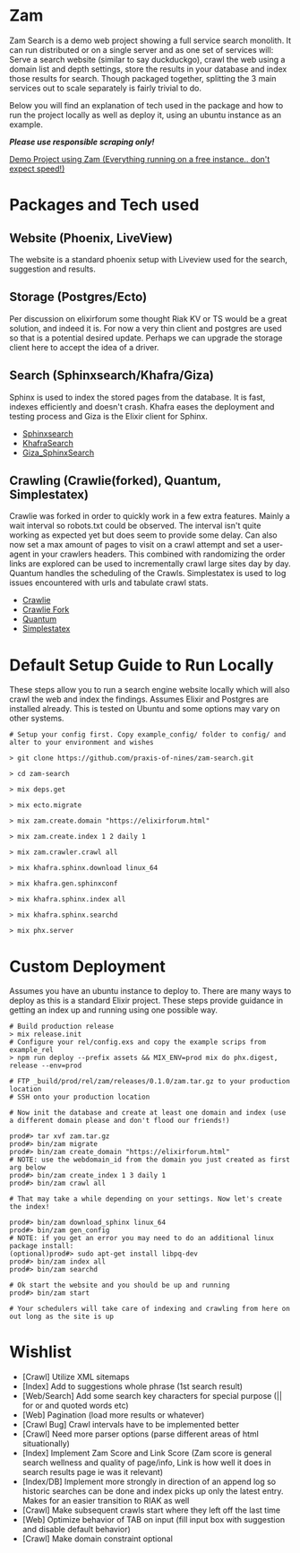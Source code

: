 # Zam

Zam Search is a demo web project showing a full service search monolith. It can run distributed or on a single server and as one set of services will: Serve a search website (similar to say duckduckgo), crawl the web using a domain list and depth settings, store the results in your database and index those results for search. Though packaged together, splitting the 3 main services out to scale separately is fairly trivial to do.

Below you will find an explanation of tech used in the package and how to run the project locally as well as deploy it, using an ubuntu instance as an example.

***Please use responsible scraping only!***

[Demo Project using Zam (Everything running on a free instance.. don't expect speed!)](https://yamzam.info)


# Packages and Tech used

## Website (Phoenix, LiveView)

The website is a standard phoenix setup with Liveview used for the search, suggestion and results.


## Storage (Postgres/Ecto)

Per discussion on elixirforum some thought Riak KV or TS would be a great solution, and indeed it is.  For now a very thin client and postgres are used so that is a potential desired update. Perhaps we can upgrade the storage client here to accept the idea
of a driver.


## Search (Sphinxsearch/Khafra/Giza)

Sphinx is used to index the stored pages from the database. It is fast, indexes efficiently and doesn't crash. Khafra eases the deployment and testing process and Giza is the Elixir client for Sphinx.

* [Sphinxsearch](https://sphinxsearch.com/)
* [KhafraSearch](https://hex.pm/packages/khafra_search)
* [Giza_SphinxSearch](https://hex.pm/packages/giza_sphinxsearch)


## Crawling (Crawlie(forked), Quantum, Simplestatex)

Crawlie was forked in order to quickly work in a few extra features. Mainly a wait interval so robots.txt could be observed. The
interval isn't quite working as expected yet but does seem to provide some delay. Can also now set a max amount of pages to visit on a crawl attempt and set a user-agent in your crawlers headers. This combined with randomizing the order links are explored can be used to incrementally crawl large sites day by day. Quantum handles the scheduling of the Crawls. Simplestatex is used to log issues encountered with urls and tabulate crawl stats.

* [Crawlie](https://github.com/nietaki/crawlie)
* [Crawlie Fork](https://github.com/praxis-of-nines/crawlie)
* [Quantum](https://hex.pm/packages/quantum)
* [Simplestatex](https://hex.pm/packages/simplestatex)


# Default Setup Guide to Run Locally

These steps allow you to run a search engine website locally which will also crawl the web and index the findings. Assumes
Elixir and Postgres are installed already.  This is tested on Ubuntu and some options may vary on other systems.

```
# Setup your config first. Copy example_config/ folder to config/ and alter to your environment and wishes

> git clone https://github.com/praxis-of-nines/zam-search.git

> cd zam-search

> mix deps.get

> mix ecto.migrate

> mix zam.create.domain "https://elixirforum.html"

> mix zam.create.index 1 2 daily 1

> mix zam.crawler.crawl all

> mix khafra.sphinx.download linux_64

> mix khafra.gen.sphinxconf

> mix khafra.sphinx.index all

> mix khafra.sphinx.searchd

> mix phx.server
```

# Custom Deployment

Assumes you have an ubuntu instance to deploy to. There are many ways to deploy as this is a standard Elixir project. These steps
provide guidance in getting an index up and running using one possible way.

```
# Build production release
> mix release.init
# Configure your rel/config.exs and copy the example scrips from example_rel
> npm run deploy --prefix assets && MIX_ENV=prod mix do phx.digest, release --env=prod

# FTP _build/prod/rel/zam/releases/0.1.0/zam.tar.gz to your production location
# SSH onto your production location

# Now init the database and create at least one domain and index (use a different domain please and don't flood our friends!)

prod#> tar xvf zam.tar.gz
prod#> bin/zam migrate
prod#> bin/zam create_domain "https://elixirforum.html"
# NOTE: use the webdomain_id from the domain you just created as first arg below
prod#> bin/zam create_index 1 3 daily 1
prod#> bin/zam crawl all

# That may take a while depending on your settings. Now let's create the index!

prod#> bin/zam download_sphinx linux_64
prod#> bin/zam gen_config
# NOTE: if you get an error you may need to do an additional linux package install:
(optional)prod#> sudo apt-get install libpq-dev
prod#> bin/zam index all
prod#> bin/zam searchd

# Ok start the website and you should be up and running
prod#> bin/zam start

# Your schedulers will take care of indexing and crawling from here on out long as the site is up
```

# Wishlist

* [Crawl] Utilize XML sitemaps
* [Index] Add to suggestions whole phrase (1st search result)
* [Web/Search] Add some search key characters for special purpose (|| for or and quoted words etc)
* [Web] Pagination (load more results or whatever)
* [Crawl Bug] Crawl intervals have to be implemented better
* [Crawl] Need more parser options (parse different areas of html situationally)
* [Index] Implement Zam Score and Link Score (Zam score is general search wellness and quality of page/info, Link is how well it does in search results page ie was it relevant)
* [Index/DB] Implement more strongly in direction of an append log so historic searches can be done and index picks up only the latest entry. Makes for an easier transition to RIAK as well
* [Crawl] Make subsequent crawls start where they left off the last time
* [Web] Optimize behavior of TAB on input (fill input box with suggestion and disable default behavior)
* [Crawl] Make domain constraint optional
